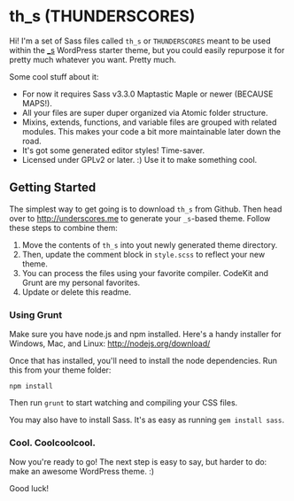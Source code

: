 th_s (THUNDERSCORES)
===

Hi! I'm a set of Sass files called `th_s` or `THUNDERSCORES` meant to be used within the [_s](http://underscores.me/ "So good!") WordPress starter theme, but you could easily repurpose it for pretty much whatever you want. Pretty much.

Some cool stuff about it:
* For now it requires Sass v3.3.0 Maptastic Maple or newer (BECAUSE MAPS!).
* All your files are super duper organized via Atomic folder structure.
* Mixins, extends, functions, and variable files are grouped with related modules. This makes your code a bit more maintainable later down the road.
* It's got some generated editor styles! Time-saver.
* Licensed under GPLv2 or later. :) Use it to make something cool.

Getting Started
---------------

The simplest way to get going is to download `th_s` from Github. Then head over to http://underscores.me to generate your `_s`-based theme. Follow these steps to combine them:

1. Move the contents of `th_s` into yout newly generated theme directory.
2. Then, update the comment block in `style.scss` to reflect your new theme.
3. You can process the files using your favorite compiler. CodeKit and Grunt are my personal favorites.
4. Update or delete this readme.

### Using Grunt
Make sure you have node.js and npm installed. Here's a handy installer for Windows, Mac, and Linux:
http://nodejs.org/download/

Once that has installed, you'll need to install the node dependencies. Run this from your theme folder:

`npm install`

Then run `grunt` to start watching and compiling your CSS files.

You may also have to install Sass. It's as easy as running `gem install sass`.


### Cool. Coolcoolcool.

Now you're ready to go! The next step is easy to say, but harder to do: make an awesome WordPress theme. :)

Good luck!
